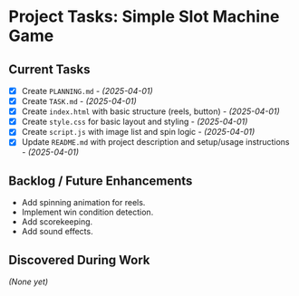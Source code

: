 # Project Tasks: Simple Slot Machine Game

## Current Tasks
*   [x] Create `PLANNING.md` - *(2025-04-01)*
*   [x] Create `TASK.md` - *(2025-04-01)*
*   [x] Create `index.html` with basic structure (reels, button) - *(2025-04-01)*
*   [x] Create `style.css` for basic layout and styling - *(2025-04-01)*
*   [x] Create `script.js` with image list and spin logic - *(2025-04-01)*
*   [x] Update `README.md` with project description and setup/usage instructions - *(2025-04-01)*

## Backlog / Future Enhancements
*   Add spinning animation for reels.
*   Implement win condition detection.
*   Add scorekeeping.
*   Add sound effects.

## Discovered During Work
*(None yet)*
